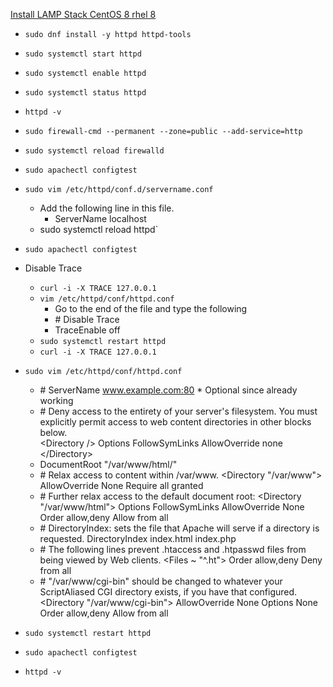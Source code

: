 [Install LAMP Stack CentOS 8 rhel 8](https://www.linuxbabe.com/redhat/install-lamp-stack-centos-8-rhel-8)
* `sudo dnf install -y httpd httpd-tools`
* `sudo systemctl start httpd`
* `sudo systemctl enable httpd`
* `sudo systemctl status httpd`
* `httpd -v`
* `sudo firewall-cmd --permanent --zone=public --add-service=http`
* `sudo systemctl reload firewalld`
* `sudo apachectl configtest`
* `sudo vim /etc/httpd/conf.d/servername.conf`
  * Add the following line in this file.
    * ServerName localhost
  * sudo systemctl reload httpd`
* `sudo apachectl configtest`

* Disable Trace
  * `curl -i -X TRACE 127.0.0.1`
  * `vim /etc/httpd/conf/httpd.conf`
    * Go to the end of the file and type the following
    * \# Disable Trace
    * TraceEnable off
  * `sudo systemctl restart httpd`
  * `curl -i -X TRACE 127.0.0.1`

* `sudo vim /etc/httpd/conf/httpd.conf`
  * \# ServerName www.example.com:80 * Optional since already working
  * \# Deny access to the entirety of your server's filesystem. You must explicitly permit access to web content directories in other <Directory> blocks below.<br />
      <Directory \/>
        Options FollowSymLinks
        AllowOverride none
      <\/Directory>
  * DocumentRoot "/var/www/html/"
  * \# Relax access to content within /var/www.
      <Directory "/var/www">
        AllowOverride None
        Require all granted
      </Directory>
  * \# Further relax access to the default document root:
      <Directory "/var/www/html">
        Options FollowSymLinks
        AllowOverride None
        Order allow,deny
        Allow from all
      </Directory>
  * \# DirectoryIndex: sets the file that Apache will serve if a directory is requested.
      <IfModule dir_module>
        DirectoryIndex index.html index.php
      </IfModule>
  * \# The following lines prevent .htaccess and .htpasswd files from being viewed by Web clients.
      <Files ~ "^\.ht">
        Order allow,deny
        Deny from all
      </Files>
  * \# "/var/www/cgi-bin" should be changed to whatever your ScriptAliased CGI directory exists, if you have that configured.
      <Directory "/var/www/cgi-bin">
        AllowOverride None
        Options None
        Order allow,deny
        Allow from all
      </Directory>

* `sudo systemctl restart httpd`
* `sudo apachectl configtest`
* `httpd -v`
